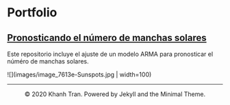 # Portfolio

## [Pronosticando el número de manchas solares](https://github.com/Vossesc/sunspots)
Este repositorio incluye el ajuste de un modelo ARMA para pronosticar el núméro de manchas solares. 

![](images/image_7613e-Sunspots.jpg | width=100)

---
<center>© 2020 Khanh Tran. Powered by Jekyll and the Minimal Theme.</center>
